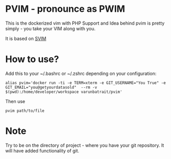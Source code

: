 # PVIM - pronounce as PWIM 


This is the dockerized vim with PHP Support and Idea behind pvim is pretty simply - you take your VIM along with you. 

It is based on [SVIM](https://github.com/VarunBatraIT/svim)

# How to use?

Add this to your ~/.bashrc or ~/.zshrc depending on your configuration:

```
alias pvim='docker run -ti -e TERM=xterm -e GIT_USERNAME="You True" -e GIT_EMAIL="you@getyourdatasold"  --rm -v $(pwd):/home/developer/workspace varunbatrait/pvim'
```

Then use 

```
pvim path/to/file
```

# Note

Try to be on the directory of project - where you have your git repository. It will have added functionality of git. 

